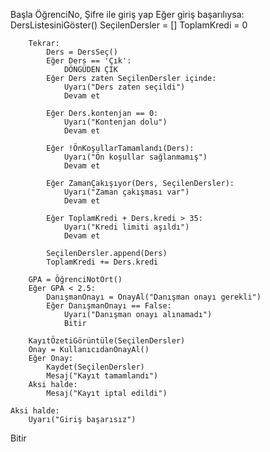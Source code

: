 Başla
    ÖğrenciNo, Şifre ile giriş yap
    Eğer giriş başarılıysa:
        DersListesiniGöster()
        SeçilenDersler = []
        ToplamKredi = 0

        Tekrar:
            Ders = DersSeç()
            Eğer Ders == 'Çık':
                DÖNGÜDEN ÇIK
            Eğer Ders zaten SeçilenDersler içinde:
                Uyarı("Ders zaten seçildi")
                Devam et

            Eğer Ders.kontenjan == 0:
                Uyarı("Kontenjan dolu")
                Devam et

            Eğer !ÖnKoşullarTamamlandı(Ders):
                Uyarı("Ön koşullar sağlanmamış")
                Devam et

            Eğer ZamanÇakışıyor(Ders, SeçilenDersler):
                Uyarı("Zaman çakışması var")
                Devam et

            Eğer ToplamKredi + Ders.kredi > 35:
                Uyarı("Kredi limiti aşıldı")
                Devam et

            SeçilenDersler.append(Ders)
            ToplamKredi += Ders.kredi

        GPA = ÖğrenciNotOrt()
        Eğer GPA < 2.5:
            DanışmanOnayı = OnayAl("Danışman onayı gerekli")
            Eğer DanışmanOnayı == False:
                Uyarı("Danışman onayı alınamadı")
                Bitir

        KayıtÖzetiGörüntüle(SeçilenDersler)
        Onay = KullanıcıdanOnayAl()
        Eğer Onay:
            Kaydet(SeçilenDersler)
            Mesaj("Kayıt tamamlandı")
        Aksi halde:
            Mesaj("Kayıt iptal edildi")

    Aksi halde:
        Uyarı("Giriş başarısız")
Bitir
